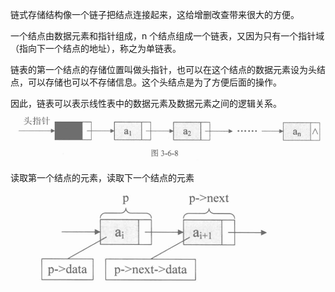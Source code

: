 链式存储结构像一个链子把结点连接起来，这给增删改查带来很大的方便。

一个结点由数据元素和指针组成，n 个结点组成一个链表，又因为只有一个指针域（指向下一个结点的地址），称之为单链表。

链表的第一个结点的存储位置叫做头指针，也可以在这个结点的数据元素设为头结点，可以存储也可以不存储信息。这个头结点是为了方便后面的操作。

因此，链表可以表示线性表中的数据元素及数据元素之间的逻辑关系。
![](images/Pasted%20image%2020241104103301.png)

读取第一个结点的元素，读取下一个结点的元素
![](images/Pasted%20image%2020241104103423.png)